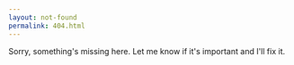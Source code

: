 ```yaml
---
layout: not-found
permalink: 404.html
---
```


Sorry, something's missing here. Let me know if it's important and I'll fix it.